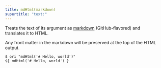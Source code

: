 ```yaml
---
title: mdHtml(markdown)
supertitle: "text:"
---
```


Treats the text of its argument as [markdown](https://github.github.com/gfm/) (GitHub-flavored) and translates it to HTML.

Any front matter in the markdown will be preserved at the top of the HTML output.

```console
$ ori "mdHtml('# Hello, world')"
${ mdHtml('# Hello, world') }
```
